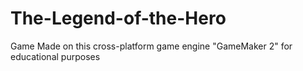 # The-Legend-of-the-Hero

Game Made on this cross-platform game engine "GameMaker 2" for educational purposes